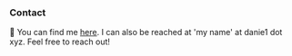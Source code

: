 ### Contact

📨 You can find me [here](https://twitter.com/NecessaryForm). I can also be reached at 'my name' at danie1 dot xyz. Feel free to reach out!

